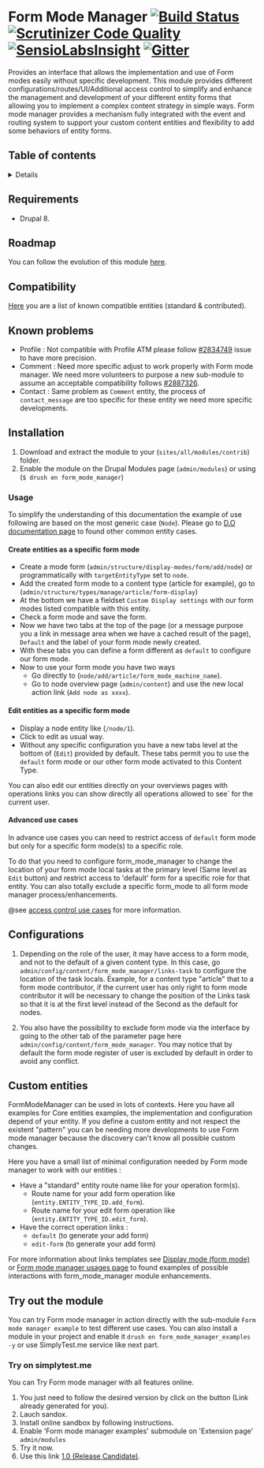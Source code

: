 # Form Mode Manager [![Build Status](https://travis-ci.org/woprrr/form_mode_manager.svg?branch=8.x-1.x)](https://travis-ci.org/woprrr/form_mode_manager) [![Scrutinizer Code Quality](https://scrutinizer-ci.com/g/woprrr/form_mode_manager/badges/quality-score.png?b=8.x-2.x)](https://scrutinizer-ci.com/g/woprrr/form_mode_manager/?branch=8.x-1.x) [![SensioLabsInsight](https://insight.sensiolabs.com/projects/938b7347-7b09-42e2-8da9-56ad8df1432f/mini.png)](https://insight.sensiolabs.com/projects/938b7347-7b09-42e2-8da9-56ad8df1432f) [![Gitter](https://badges.gitter.im/gitterHQ/gitter.svg)](https://gitter.im/Form-mode-manager)

Provides an interface that allows the implementation and use of Form modes 
easily without specific development. This module provides different
configurations/routes/UI/Additional access control to simplify and enhance the
management and development of your different entity forms that allowing you 
to implement a complex content strategy in simple ways. Form mode manager 
provides a mechanism fully integrated with the event and routing system to 
support your custom content entities and flexibility to add some behaviors of 
entity forms.

## Table of contents

<details>

<!-- toc -->

- [Requirements](#requirements)
- [Roadmap](#roadmap)
- [Known problems](#known-problems)
- [Installation](#installation)
- [Usage](#usage)
    - [Create entities as a specific form mode](#create-entities-as-a-specific-form-mode)
    - [Edit entities as a specific form mode](#edit-entities-as-a-specific-form-mode)
    - [Advanced use cases](#advanced-use-cases)
- [Configurations](#configurations)
- [Try out the module](#try-out-the-module)
    - [Try on simplytest.me](#try-on-simplytest.me)

<!-- tocstop -->

</details>

## Requirements
* Drupal 8.

## Roadmap
You can follow the evolution of this module 
[here](https://www.drupal.org/node/2880651).

## Compatibility
[Here](https://www.drupal.org/node/2838003) you are a list of known compatible 
entities (standard & contributed).

## Known problems
* Profile :
Not compatible with Profile ATM please follow [#2834749] issue to have more 
precision.
* Comment : 
Need more specific adjust to work properly with Form mode manager. We need 
more volunteers to purpose a new sub-module to assume an acceptable 
compatibility follows [#2887326].
* Contact : 
Same problem as `Comment` entity, the process of `contact_message` are too 
specific for these entity we need more specific developments.

[#2834749]: https://www.drupal.org/node/2834749
[#2887326]: https://www.drupal.org/node/2887326

## Installation
1. Download and extract the module to your (`sites/all/modules/contrib`) 
folder.
2. Enable the module on the Drupal Modules page (`admin/modules`) or using 
(`$ drush en form_mode_manager`)

### Usage
To simplify the understanding of this documentation the example of use 
following are based on the most generic case (`Node`). Please go to 
[D.O documentation page] to found other common entity cases.

#### Create entities as a specific form mode
+ Create a mode form (`admin/structure/display-modes/form/add/node`) or 
programmatically with `targetEntityType` set to `node`.
+ Add the created form mode to a content type (article for example), go to 
(`admin/structure/types/manage/article/form-display`)
+ At the bottom we have a fieldset `Custom Display settings` with our form 
modes listed compatible with this entity.
+ Check a form mode and save the form.
+ Now we have two tabs at the top of the page (or a message purpose you a link 
in message area when we have a cached result of the page), `Default` and the 
label of your form mode newly created.
+ With these tabs you can define a form different as `default` to configure 
our form mode.
+ Now to use your form mode you have two ways
    - Go directly to (`node/add/article/form_mode_machine_name`).
    - Go to node overview page (`admin/content`) and use the new local action 
    link (`Add node as xxxx`).
#### Edit entities as a specific form mode
+ Display a node entity like (`/node/1`).
+ Click to edit as usual way.
+ Without any specific configuration you have a new tabs level at the bottom 
of (`Edit`) provided by default. These tabs permit you to use the `default` 
form mode or our other form mode activated to this Content Type.

You can also edit our entities directly on your overviews pages with 
operations links you can show directly all operations allowed to see` for the 
current user.

#### Advanced use cases 
In advance use cases you can need to restrict access of `default` form mode 
but only for a specific form mode(s) to a specific role.

To do that you need to configure form_mode_manager to change the location of 
your form mode local tasks at the primary level (Same level as `Edit` button) 
and restrict access to 'default' form for a specific role for that entity. 
You can also totally exclude a specific form_mode to all form mode manager 
process/enhancements.

@see [access control use cases](https://www.drupal.org/docs/8/modules/form-mode-manager/usages/access-control) for more information.

## Configurations
1. Depending on the role of the user, it may have access to a form mode, and 
not to the default of a given content type. In this case, go 
`admin/config/content/form_mode_manager/links-task` to configure the location 
of the task locals.
Example, for a content type "article" that to a form mode contributor, 
if the current user has only right to form mode contributor it will be 
necessary to change the position of the Links task so that it is at the 
first level instead of the Second as the default for nodes.

2. You also have the possibility to exclude form mode via the interface by 
going to the other tab of the parameter page here 
`admin/config/content/form_mode_manager`. You may notice that by default 
the form mode register of user is excluded by default in order to avoid any 
conflict.

## Custom entities

FormModeManager can be used in lots of contexts. Here you have all examples 
for Core entities examples, the implementation and configuration depend of 
your entity. If you define a custom entity and not respect the existent 
"pattern" you can be needing more developments to use Form mode manager 
because the discovery can't know all possible custom changes.

Here you have a small list of minimal configuration needed by Form mode 
manager to work with our entities :

+ Have a "standard" entity route name like for your operation form(s).
    - Route name for your add form operation like 
    (`entity.ENTITY_TYPE_ID.add_form`). 
    - Route name for your edit form operation like 
    (`entity.ENTITY_TYPE_ID.edit_form`).
+ Have the correct operation links :
    - `default` (to generate your add form)
    - `edit-form` (to generate your add form)

For more information about links templates see [Display mode (form mode)] 
or [Form mode manager usages page] to found examples of possible interactions 
with form_mode_manager module enhancements.

[Display mode (form mode)]: https://www.drupal.org/docs/8/api/entity-api/display-modes-view-modes-and-form-modes
[Form mode manager usages page]: https://www.drupal.org/docs/8/modules/form-mode-manager/usages

## Try out the module
You can try Form mode manager in action directly with the sub-module 
`Form mode manager example` to test different use cases. 
You can also install a module in your project and enable it 
`drush en form_mode_manager_examples -y` or use SimplyTest.me 
service like next part.

### Try on simplytest.me
You can Try Form mode manager with all features online.
1. You just need to follow the desired version by click on the button 
(Link already generated for you).
2. Lauch sandox.
3. Install online sandbox by following instructions.
4. Enable 'Form mode manager examples' submodule on 'Extension page' 
`admin/modules`
5. Try it now.
6. Use this link [1.0 (Release Candidate)].

[1.0 (Release Candidate)]: https://simplytest.me/project/form_mode_manager/8.x-1.0-rc1
[D.O documentation page]: https://www.drupal.org/docs/8/modules/form-mode-manager
